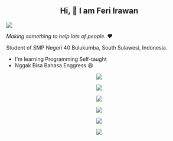 ## <div align="center"> Hi, :wave: I am Feri Irawan </div>

![](https://visitor-badges.glitch.me?username=feri-irawan&repo=feri-irawan&style=for-the-badge&contentType=svg)

_Making something to help lots of people..❤️_

Student of SMP Negeri 40 Bulukumba, South Sulawesi, Indonesia.
- I'm learning Programming Self-taught
- Nggak Bisa Bahasa Enggress :laughing:

<div align="center">
  
  [<img src="https://fibadge.vercel.app/cards/github/repo/feri-irawan/Jadwal-Sholat" />](https://github.com/feri-irawan/Jadwal-Sholat)
  
  [<img src="https://fibadge.vercel.app/cards/github/repo/feri-irawan/fibadge?addVisitor=true" />](https://github.com/feri-irawan/fibadge)

  [<img src="https://fibadge.vercel.app/cards/github/repo/feri-irawan/API?addVisitor=true" />](https://github.com/feri-irawan/API)

  [<img src="https://fibadge.vercel.app/cards/github/repo/feri-irawan/visitor-badge?addVisitor=true" />](https://github.com/feri-irawan/visitor-badge)

  [<img src="https://fibadge.vercel.app/cards/github/repo/feri-irawan/Live-Chat" />](https://github.com/feri-irawan/Live-Chat)

  [<img src="https://fibadge.vercel.app/cards/github/repo/feri-irawan/API?addVisitor=true" />](https://github.com/feri-irawan/API)

</div>

